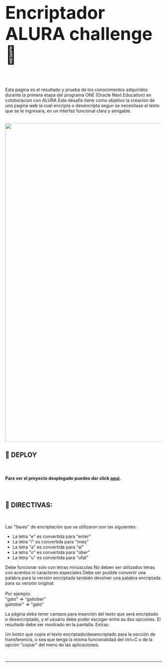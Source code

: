 # <div aling="center"><h1>Encriptador ALURA challenge 🔏 </h1></div>

<br>
<p>
  Esta pagina es el resultado y prueba  de los conocimientos adquiridos durante la primera etapa del programa ONE (Oracle Next Education) en coloboracion con ALURA
  Este desafio tiene como objetivo la creacion de una pagina web la cual encripta o desencripta segun se necesitase el texto que se le ingresara, en un interfaz funcional clara y amigable.
</p>
<br>

<img src="https://onedrive.live.com/embed?resid=F3462257E49AFAF9%2113948&authkey=%21AJcFEvpdgeI-dfc&width=1024" width="1024" height="auto" />

<br>


## 🚀 DEPLOY

<br>
<div align="left">
  
#### Para ver el proyecto desplegado puedes dar click [aqui](https://zettarhuk.github.io/Encriptador-ALURA-Challenge/).

<div>

<br> 


## 📃 DIRECTIVAS:

<br>

Las "llaves" de encriptación que se utilizaron son las siguientes:

- La letra "e" es convertida para "enter"
- La letra "i" es convertida para "imes"
- La letra "a" es convertida para "ai"
- La letra "o" es convertida para "ober"
- La letra "u" es convertida para "ufat"



Debe funcionar solo con letras minúsculas
No deben ser utilizados letras con acentos ni caracteres especiales
Debe ser posible convertir una palabra para la versión encriptada también devolver una palabra encriptada para su versión original.
<br>
<br>
Por ejemplo:
<br>
"gato" => "gaitober"
<br>
gaitober" => "gato"

La página debe tener campos para
inserción del texto que será encriptado o desencriptado, y el usuario debe poder escoger entre as dos opciones.
El resultado debe ser mostrado en la pantalla.
Extras:

Un botón que copie el texto encriptado/desencriptado para la sección de transferencia, o sea que tenga la misma funcionalidad del ctrl+C o de la opción "copiar" del menú de las aplicaciones.

<br>
<hr>
